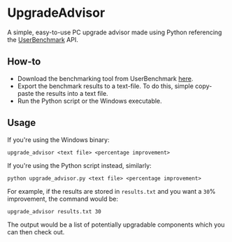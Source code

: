 # UpgradeAdvisor
A simple, easy-to-use PC upgrade advisor made using Python referencing the [UserBenchmark](https://www.userbenchmark.com) API.

## How-to
* Download the benchmarking tool from UserBenchmark [here](https://www.userbenchmark.com/resources/download/UserBenchmarkInstaller.exe).
* Export the benchmark results to a text-file. To do this, simple copy-paste the results into a text file.
* Run the Python script or the Windows executable.

## Usage
If you're using the Windows binary:

`upgrade_advisor <text file> <percentage improvement>`

If you're using the Python script instead, similarly:

`python upgrade_advisor.py <text file> <percentage improvement>`

For example, if the results are stored in `results.txt` and you want a `30`% improvement, the command would be:

`upgrade_advisor results.txt 30`

The output would be a list of potentially upgradable components which you can then check out.
